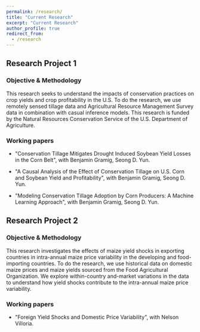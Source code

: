 ```yaml
---
permalink: /research/
title: "Current Research"
excerpt: "Current Research"
author_profile: true
redirect_from: 
  - /research
---
```


## Research Project 1 

### Objective & Methodology   

This research seeks to understand the impacts of conservation practices on crop yields and crop profitability in the U.S. To do the research, we use remotely sensed tillage data and Agricultural Resource Management Survey data in combination with casual inference models. This research is funded by the Natural Resources Conservation Service of the U.S. Department of Agriculture. 


### Working papers   

 - "Conservation Tillage Mitigates Drought Induced Soybean Yield Losses in the Corn Belt", with Benjamin Gramig, Seong D. Yun. 

 - "A Causal Analysis of the Effect of Conservation Tillage on U.S. Corn and Soybean Yield and Profitability", with Benjamin Gramig, Seong D. Yun. 
 
 - "Modeling Conservation Tillage Adoption by Corn Producers: A Machine Learning Approach", with Benjamin Gramig, Seong D. Yun. 



## Research Project 2 

### Objective & Methodology   

This research investigates the effects of maize yield shocks in exporting countries in intra-annual maize price variability in the developing and food-importing countries. To do the research, we use historical data on domestic maize prices and maize yields sourced from the Food Agricultural Organization. We explore within-country and-market variations in the data to understand how yield shocks contribute to the intra-annual maize price variability. 


### Working papers   

  - "Foreign Yield Shocks and Domestic Price Variability", with Nelson Villoria.  

